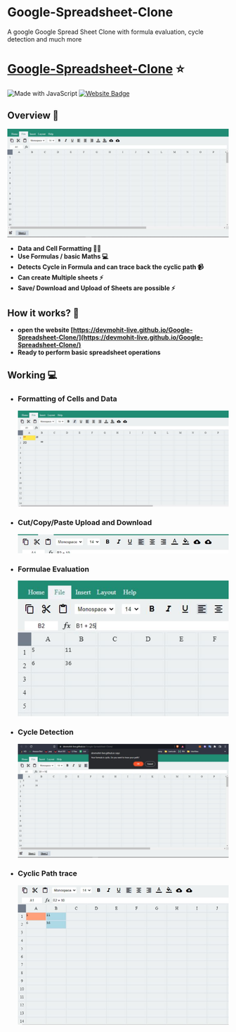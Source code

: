 # Google-Spreadsheet-Clone

A google Google Spread Sheet Clone with formula evaluation, cycle detection and much more

# [Google-Spreadsheet-Clone](https://devmohit-live.github.io/Google-Spreadsheet-Clone/) ⭐

![Made with JavaScript](https://img.shields.io/badge/javascript-%23323330.svg?style=for-the-badge&logo=javascript&logoColor=%23F7DF1E)
[![Website Badge](https://img.shields.io/badge/Visit-Now-green?style=for-the-badge&logo=vercel)](lhttps://devmohit-live.github.io/Google-Spreadsheet-Clone/)

## Overview 👀
 
![](assets/basic.JPG)

- **Data and Cell Formatting 👨‍💻**
- **Use Formulas / basic Maths 💻**
- **Detects Cycle in Formula and can trace back the cyclic path 📹**
- **Can create Multiple sheets ⚡**
- **Save/ Download and Upload of Sheets are possible ⚡**

## How it works? 🤔

- **open the website [https://devmohit-live.github.io/Google-Spreadsheet-Clone/](https://devmohit-live.github.io/Google-Spreadsheet-Clone/)**
- **Ready to perform basic spreadsheet operations**

## Working 💻

- ### Formatting of Cells and Data

  ![](assets/Sheets%20and%20Formatting.JPG)

- ### Cut/Copy/Paste Upload and Download

  ![](assets/cut%20copy%20paste%20and%20doenload%20and%20upload%20option.JPG)

- ### Formulae Evaluation

  ![](assets/formula%20evalutaion.JPG)

- ### Cycle Detection

  ![](assets/cycle%20detection.JPG)

- ### Cyclic Path trace

  ![](assets/cyclic%20path%20detection.JPG)

